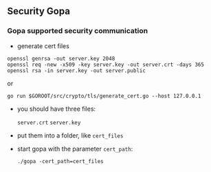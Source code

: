 ## Security Gopa

### Gopa supported security communication

* generate cert files

```
openssl genrsa -out server.key 2048
openssl req -new -x509 -key server.key -out server.crt -days 365
openssl rsa -in server.key -out server.public
```

or

```
go run $GOROOT/src/crypto/tls/generate_cert.go --host 127.0.0.1
```


* you should have three files:

    `server.crt`    `server.key`

* put them into  a folder, like `cert_files`

* start gopa with the parameter `cert_path`:

    `./gopa -cert_path=cert_files`



